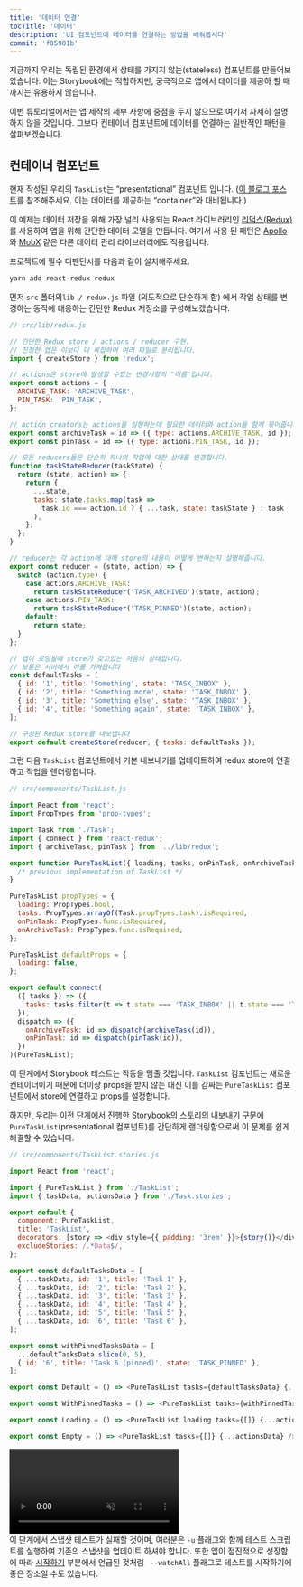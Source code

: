 ```yaml
---
title: '데이터 연결'
tocTitle: '데이터'
description: 'UI 컴포넌트에 데이터를 연결하는 방법을 배워봅시다'
commit: 'f05981b'
---
```


지금까지 우리는 독립된 환경에서 상태를 가지지 않는(stateless) 컴포넌트를 만들어보았습니다. 이는 Storybook에는 적합하지만, 궁극적으로 앱에서 데이터를 제공하 할 때까지는 유용하지 않습니다.

이번 튜토리얼에서는 앱 제작의 세부 사항에 중점을 두지 않으므로 여기서 자세히 설명하지 않을 것입니다. 그보다 컨테이너 컴포넌트에 데이터를 연결하는 일반적인 패턴을 살펴보겠습니다.

## 컨테이너 컴포넌트

현재 작성된 우리의 `TaskList`는 “presentational” 컴포넌트 입니다. ([이 블로그 포스트](https://medium.com/@dan_abramov/smart-and-dumb-components-7ca2f9a7c7d0)를 참조해주세요. 이는 데이터를 제공하는 “container”와 대비됩니다.)

이 예제는 데이터 저장을 위해 가장 널리 사용되는 React 라이브러리인 [리덕스(Redux)](https://redux.js.org/)를 사용하여 앱을 위해 간단한 데이터 모델을 만듭니다. 여기서 사용 된 패턴은 [Apollo](https://www.apollographql.com/client/)와 [MobX](https://mobx.js.org/) 같은 다른 데이터 관리 라이브러리에도 적용됩니다.

프로젝트에 필수 디펜던시를 다음과 같이 설치해주세요.

```bash
yarn add react-redux redux
```

먼저 `src` 폴더의`lib / redux.js` 파일 (의도적으로 단순하게 함) 에서 작업 상태를 변경하는 동작에 대응하는 간단한 Redux 저장소를 구성해보겠습니다.

```javascript
// src/lib/redux.js

// 간단한 Redux store / actions / reducer 구현.
// 진정한 앱은 이보다 더 복잡하며 여러 파일로 분리됩니다.
import { createStore } from 'redux';

// actions은 store에 발생할 수있는 변경사항의 "이름"입니다.
export const actions = {
  ARCHIVE_TASK: 'ARCHIVE_TASK',
  PIN_TASK: 'PIN_TASK',
};

// action creators는 actions을 실행하는데 필요한 데이터와 action을 함께 묶어줍니다.
export const archiveTask = id => ({ type: actions.ARCHIVE_TASK, id });
export const pinTask = id => ({ type: actions.PIN_TASK, id });

// 모든 reducers들은 단순히 하나의 작업에 대한 상태를 변경합니다.
function taskStateReducer(taskState) {
  return (state, action) => {
    return {
      ...state,
      tasks: state.tasks.map(task =>
        task.id === action.id ? { ...task, state: taskState } : task
      ),
    };
  };
}

// reducer는 각 action에 대해 store의 내용이 어떻게 변하는지 설명해줍니다.
export const reducer = (state, action) => {
  switch (action.type) {
    case actions.ARCHIVE_TASK:
      return taskStateReducer('TASK_ARCHIVED')(state, action);
    case actions.PIN_TASK:
      return taskStateReducer('TASK_PINNED')(state, action);
    default:
      return state;
  }
};

// 앱이 로딩될때 store가 갖고있는 처음의 상태입니다.
// 보통은 서버에서 이를 가져옵니다
const defaultTasks = [
  { id: '1', title: 'Something', state: 'TASK_INBOX' },
  { id: '2', title: 'Something more', state: 'TASK_INBOX' },
  { id: '3', title: 'Something else', state: 'TASK_INBOX' },
  { id: '4', title: 'Something again', state: 'TASK_INBOX' },
];

// 구성된 Redux store를 내보냅니다
export default createStore(reducer, { tasks: defaultTasks });
```

그런 다음 `TaskList` 컴포넌트에서 기본 내보내기를 업데이트하여 redux store에 연결하고 작업을 렌더링합니다.

```javascript
// src/components/TaskList.js

import React from 'react';
import PropTypes from 'prop-types';

import Task from './Task';
import { connect } from 'react-redux';
import { archiveTask, pinTask } from '../lib/redux';

export function PureTaskList({ loading, tasks, onPinTask, onArchiveTask }) {
  /* previous implementation of TaskList */
}

PureTaskList.propTypes = {
  loading: PropTypes.bool,
  tasks: PropTypes.arrayOf(Task.propTypes.task).isRequired,
  onPinTask: PropTypes.func.isRequired,
  onArchiveTask: PropTypes.func.isRequired,
};

PureTaskList.defaultProps = {
  loading: false,
};

export default connect(
  ({ tasks }) => ({
    tasks: tasks.filter(t => t.state === 'TASK_INBOX' || t.state === 'TASK_PINNED'),
  }),
  dispatch => ({
    onArchiveTask: id => dispatch(archiveTask(id)),
    onPinTask: id => dispatch(pinTask(id)),
  })
)(PureTaskList);
```

이 단계에서 Storybook 테스트는 작동을 멈출 것입니다. `TaskList` 컴포넌트는 새로운 컨테이너이기 때문에 더이상 props을 받지 않는 대신 이를 감싸는 `PureTaskList` 컴포넌트에서 store에 연결하고 props를 설정합니다.

하지만, 우리는 이전 단계에서 진행한 Storybook의 스토리의 내보내기 구문에 `PureTaskList`(presentational 컴포넌트)를 간단하게 랜더링함으로써 이 문제를 쉽게 해결할 수 있습니다.

```javascript
// src/components/TaskList.stories.js

import React from 'react';

import { PureTaskList } from './TaskList';
import { taskData, actionsData } from './Task.stories';

export default {
  component: PureTaskList,
  title: 'TaskList',
  decorators: [story => <div style={{ padding: '3rem' }}>{story()}</div>],
  excludeStories: /.*Data$/,
};

export const defaultTasksData = [
  { ...taskData, id: '1', title: 'Task 1' },
  { ...taskData, id: '2', title: 'Task 2' },
  { ...taskData, id: '3', title: 'Task 3' },
  { ...taskData, id: '4', title: 'Task 4' },
  { ...taskData, id: '5', title: 'Task 5' },
  { ...taskData, id: '6', title: 'Task 6' },
];

export const withPinnedTasksData = [
  ...defaultTasksData.slice(0, 5),
  { id: '6', title: 'Task 6 (pinned)', state: 'TASK_PINNED' },
];

export const Default = () => <PureTaskList tasks={defaultTasksData} {...actionsData} />;

export const WithPinnedTasks = () => <PureTaskList tasks={withPinnedTasksData} {...actionsData} />;

export const Loading = () => <PureTaskList loading tasks={[]} {...actionsData} />;

export const Empty = () => <PureTaskList tasks={[]} {...actionsData} />;
```

<video autoPlay muted playsInline loop>
  <source
    src="/intro-to-storybook/finished-tasklist-states.mp4"
    type="video/mp4"
  />
</video>

<div class="aside">
이 단계에서 스냅샷 테스트가 실패할 것이며, 여러분은 <code>-u</code> 플래그와 함께 테스트 스크립트를 실행하여 기존의 스냅샷을 업데이트 하셔야 합니다. 또한 앱이 점진적으로 성장함에 따라 <a href="/react/kr/get-started/">시작하기</a> 부분에서 언급된 것처럼 <code> --watchAll</code> 플래그로 테스트를 시작하기에 좋은 장소일 수도 있습니다.
</div>
